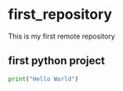 # first_repository
This is my first remote repository

## first python project
```python
print("Hello World")
```
